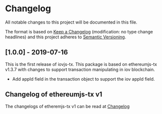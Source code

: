 # Changelog
All notable changes to this project will be documented in this file.

The format is based on [Keep a Changelog](http://keepachangelog.com/en/1.0.0/) 
(modification: no type change headlines) and this project adheres to 
[Semantic Versioning](http://semver.org/spec/v2.0.0.html).


## [1.0.0] - 2019-07-16
This is the first release of iovjs-tx. This package is based on ethereumjs-tx v1.3.7 with changes to support transaction manipulating in iov blockchain. 

- Add appId field in the transaction object to support the iov appId field.


## Changelog of ethereumjs-tx v1

The changelogs of etheremjs-tx v1 can be read at [Changelog](https://github.com/ethereumjs/ethereumjs-tx/blob/v1.3.7/CHANGELOG.md)

